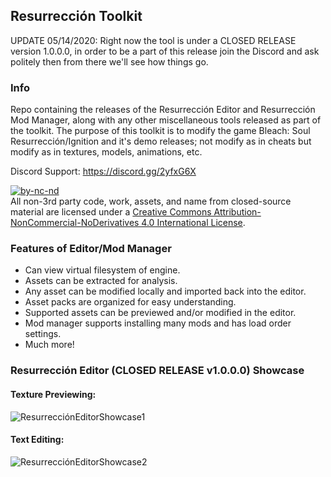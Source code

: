 ## Resurrección Toolkit

UPDATE 05/14/2020: Right now the tool is under a CLOSED RELEASE version 1.0.0.0, in order to be a part of this release join the Discord and ask politely then from there we'll see how things go.

### Info

Repo containing the releases of the Resurrección Editor and Resurrección Mod Manager, along with any other miscellaneous tools released as part of the toolkit. The purpose of this toolkit is to modify the game Bleach: Soul Resurrección/Ignition and it's demo releases; not modify as in cheats but modify as in textures, models, animations, etc.

Discord Support: https://discord.gg/2yfxG6X

[![by-nc-nd](https://licensebuttons.net/l/by-nc-nd/4.0/88x31.png)](https://creativecommons.org/licenses/by-nc-nd/4.0/)  
All non-3rd party code, work, assets, and name from closed-source material are licensed under a [Creative Commons Attribution-NonCommercial-NoDerivatives 4.0 International License](https://creativecommons.org/licenses/by-nc-nd/4.0/).

### Features of Editor/Mod Manager
 - Can view virtual filesystem of engine.
 - Assets can be extracted for analysis.
 - Any asset can be modified locally and imported back into the editor.
 - Asset packs are organized for easy understanding.
 - Supported assets can be previewed and/or modified in the editor.
 - Mod manager supports installing many mods and has load order settings.
 - Much more!

### Resurrección Editor (CLOSED RELEASE v1.0.0.0) Showcase
#### Texture Previewing:
![ResurrecciónEditorShowcase1](https://i.imgur.com/hI2tC4x.png)

#### Text Editing:
![ResurrecciónEditorShowcase2](https://i.imgur.com/lgpdgxx.png)
